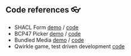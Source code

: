 Code references 👓
---------------------

- SHACL Form [demo](https://shacl-form.mediaworks.global/0) / [code](https://github.com/OM-MediaWorks/shacl-form/blob/master/lib/editors/single/Reference/index.tsx)
- BCP47 Picker [demo](https://bcp47.mediaworks.global/) / [code](https://github.com/OM-MediaWorks/bcp47-picker/blob/master/src/init.ts)
- Bundled Media [demo](https://bundled.media/stream) / [code](https://github.com/OM-MediaWorks/bundled.media/blob/master/src/Fetchers/FetchByOffsetAndLimit.ts)
- Qwirkle game, test driven development [code](https://github.com/neutron-cracker/qwirkle/blob/master/tests/State.test.ts)
